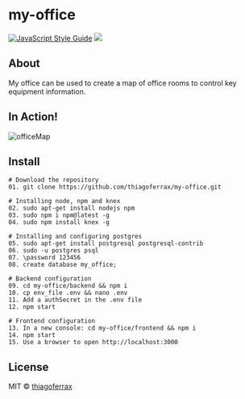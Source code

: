 # my-office
> 

[![JavaScript Style Guide](https://img.shields.io/badge/code_style-standard-brightgreen.svg)](https://standardjs.com)
<a href="https://opensource.org/licenses/MIT"><img src="https://img.shields.io/badge/License-MIT-blue.svg"></a>

## About

My office can be used to create a map of office rooms to control key equipment information.

## In Action!

![officeMap](https://user-images.githubusercontent.com/43149895/54958762-a2850b80-4f35-11e9-82e0-2bbe63df566b.gif)

>

## Install

```
# Download the repository
01. git clone https://github.com/thiagoferrax/my-office.git

# Installing node, npm and knex
02. sudo apt-get install nodejs npm
03. sudo npm i npm@latest -g
04. sudo npm install knex -g

# Installing and configuring postgres
05. sudo apt-get install postgresql postgresql-contrib
06. sudo -u postgres psql
07. \password 123456
08. create database my_office;

# Backend configuration
09. cd my-office/backend && npm i
10. cp env_file .env && nano .env
11. Add a authSecret in the .env file
12. npm start

# Frontend configuration
13. In a new console: cd my-office/frontend && npm i
14. npm start
15. Use a browser to open http://localhost:3000
```
## License

MIT © [thiagoferrax](https://github.com/thiagoferrax)
